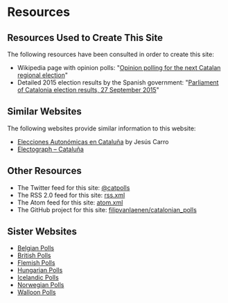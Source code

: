 # Resources

## Resources Used to Create This Site

The following resources have been consulted in order to create this site:

+ Wikipedia page with opinion polls: "[Opinion polling for the next Catalan regional election](https://en.wikipedia.org/wiki/Next_Catalan_regional_election#Opinion_polls)"
+ Detailed 2015 election results by the Spanish government: "[Parliament of Catalonia election results, 27 September 2015](http://www.juntaelectoralcentral.es/cs/jec/documentos/CATALU%C3%91A_2015_Resultados.pdf)"

## Similar Websites

The following websites provide similar information to this website:

+ [Elecciones Autonómicas en Cataluña](http://1datomas.com/cat21D/) by Jesús Carro
+ [Electograph – Cataluña](http://www.electograph.com/search/label/A_Cat)

## Other Resources

+ The Twitter feed for this site: [@catpolls](https://twitter.com/catpolls)
+ The RSS 2.0 feed for this site: [rss.xml](rss.xml)
+ The Atom feed for this site: [atom.xml](atom.xml)
+ The GitHub project for this site: [filipvanlaenen/catalonian_polls](https://github.com/filipvanlaenen/catalonian_polls)

## Sister Websites

+ [Belgian Polls](https://filipvanlaenen.github.io/belgian_polls/)
+ [British Polls](https://filipvanlaenen.github.io/british_polls/)
+ [Flemish Polls](https://filipvanlaenen.github.io/flemish_polls/)
+ [Hungarian Polls](https://filipvanlaenen.github.io/hungarian_polls/)
+ [Icelandic Polls](https://filipvanlaenen.github.io/icelandic_polls/)
+ [Norwegian Polls](https://filipvanlaenen.github.io/norwegian_polls/)
+ [Walloon Polls](https://filipvanlaenen.github.io/walloon_polls/)
